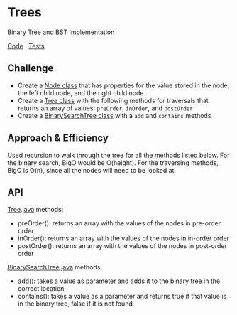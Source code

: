 # Trees
Binary Tree and BST Implementation

[Code](https://github.com/janiekyu/data-structures-and-algorithms/tree/master/code401challenges/src/main/java/code401challenges/tree) | [Tests](https://github.com/janiekyu/data-structures-and-algorithms/tree/master/code401challenges/src/test/java/code401challenges/tree)

## Challenge
- Create a [Node class](https://github.com/janiekyu/data-structures-and-algorithms/blob/master/code401challenges/src/main/java/code401challenges/tree/Node.java) that has properties for the value stored in the node, the left child node, and the right child node.
- Create a [Tree class](https://github.com/janiekyu/data-structures-and-algorithms/blob/master/code401challenges/src/main/java/code401challenges/tree/Tree.java) with the following methods for traversals that returns an array of values: `preOrder`, `inOrder`, and `postOrder`
- Create a [BinarySearchTree class](https://github.com/janiekyu/data-structures-and-algorithms/blob/master/code401challenges/src/main/java/code401challenges/tree/BinarySearchTree.java) with a `add` and `contains` methods

## Approach & Efficiency
Used recursion to walk through the tree for all the methods listed below. For the binary search, BigO would be O(height). For the traversing methods, BigO is O(n), since all the nodes will need to be looked at. 

## API
[Tree.java](https://github.com/janiekyu/data-structures-and-algorithms/blob/master/code401challenges/src/main/java/code401challenges/tree/Tree.java) methods: 
- preOrder(): returns an array with the values of the nodes in pre-order order
- inOrder(): returns an array with the values of the nodes in in-order order
- postOrder(): returns an array with the values of the nodes in post-order order

[BinarySearchTree.java](https://github.com/janiekyu/data-structures-and-algorithms/blob/master/code401challenges/src/main/java/code401challenges/tree/BinarySearchTree.java) methods:
- add(): takes a value as parameter and adds it to the binary tree in the correct location
- contains(): takes a value as a parameter and returns true if that value is in the binary tree, false if it is not found
